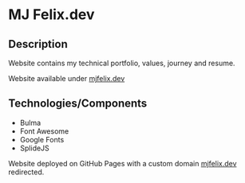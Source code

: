 # MJ Felix.dev

## Description

Website contains my technical portfolio, values, journey and resume.

Website available under [mjfelix.dev](https://mjfelix.dev)

## Technologies/Components

- Bulma
- Font Awesome
- Google Fonts
- SplideJS

Website deployed on GitHub Pages with a custom domain [mjfelix.dev](https://mjfelix.dev) redirected.
